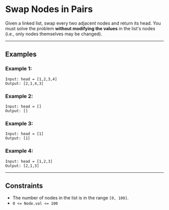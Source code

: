 
# Swap Nodes in Pairs

Given a linked list, swap every two adjacent nodes and return its head. You must solve the problem **without modifying the values** in the list's nodes (i.e., only nodes themselves may be changed).

---

## Examples

### Example 1:
```
Input: head = [1,2,3,4]  
Output: [2,1,4,3]
```

### Example 2:
```
Input: head = []  
Output: []
```

### Example 3:
```
Input: head = [1]  
Output: [1]
```

### Example 4:
```
Input: head = [1,2,3]  
Output: [2,1,3]
```

---

## Constraints

- The number of nodes in the list is in the range `[0, 100]`.
- `0 <= Node.val <= 100`




